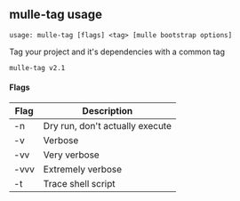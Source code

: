 ## mulle-tag usage

`usage: mulle-tag [flags] <tag> [mulle bootstrap options]`

Tag your project and it's dependencies with a common tag

```
mulle-tag v2.1
```


#### Flags

Flag        | Description                                   |
------------|-----------------------------------------------|
-n          | Dry run, don't actually execute               |
-v          | Verbose                                       |
-vv         | Very verbose                                  |
-vvv        | Extremely verbose                             |
-t          | Trace shell script                            |
